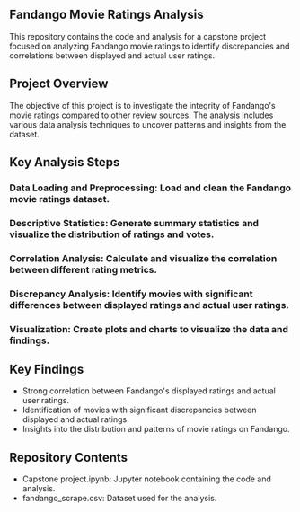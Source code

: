 ## Fandango Movie Ratings Analysis
This repository contains the code and analysis for a capstone project focused on analyzing Fandango movie ratings to identify discrepancies and correlations between displayed and actual user ratings.

## Project Overview
The objective of this project is to investigate the integrity of Fandango's movie ratings compared to other review sources. The analysis includes various data analysis techniques to uncover patterns and insights from the dataset.

## Key Analysis Steps
### Data Loading and Preprocessing: Load and clean the Fandango movie ratings dataset.

### Descriptive Statistics: Generate summary statistics and visualize the distribution of ratings and votes.
### Correlation Analysis: Calculate and visualize the correlation between different rating metrics.
### Discrepancy Analysis: Identify movies with significant differences between displayed ratings and actual user ratings.
### Visualization: Create plots and charts to visualize the data and findings.

## Key Findings
- Strong correlation between Fandango's displayed ratings and actual user ratings.
- Identification of movies with significant discrepancies between displayed and actual ratings.
- Insights into the distribution and patterns of movie ratings on Fandango.

## Repository Contents
- Capstone project.ipynb: Jupyter notebook containing the code and analysis.
- fandango_scrape.csv: Dataset used for the analysis.
